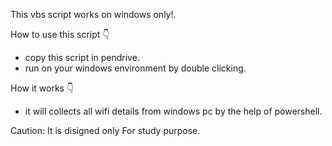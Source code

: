 
This vbs script works on windows only!.

How to use this script 👇
* copy this script in pendrive.
* run on your windows environment by double clicking.

How it works 👇
* it will collects all wifi details from windows pc by the help of powershell.

Caution: It is disigned only For study purpose.


